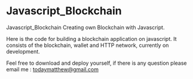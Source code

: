 # Javascript_Blockchain
Javascript_Blockchain
Creating own Blockchain with Javascript.

Here is the code for building a blockchain application on javascript. It consists of the blockchain, wallet and HTTP network, currently on development.

Feel free to download and deploy yourself, if there is any question please email me : todaymatthew@gmail.com
